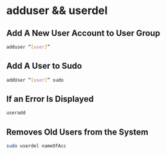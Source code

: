 # adduser && userdel

## Add A New User Account to User Group

```bash
adduser “[user]”
```

## Add A User to Sudo

```bash
addUser “[user]” sudo
```

## If an Error Is Displayed

```bash
useradd
```

## Removes Old Users from the System

```bash
sudo userdel nameOfAcc
```

